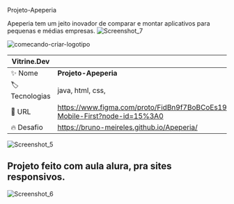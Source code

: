 Projeto-Apeperia

Apeperia tem um jeito inovador de comparar e montar aplicativos para pequenas e médias empresas.
![Screenshot_7](https://user-images.githubusercontent.com/88012503/194078738-ac1572b7-fbcc-4cd7-8291-ce1b7201c450.png)

 ![comecando-criar-logotipo](https://user-images.githubusercontent.com/88012503/194076077-0eecc4d9-7177-4088-b6c8-592a777b1f61.png)
 
 
Vitrine.Dev |     |
| -------------  | --- |
| :sparkles: Nome        | **Projeto-Apeperia**
| :label: Tecnologias | java, html, css, 
| :rocket: URL         |https://www.figma.com/proto/FidBn9f7BoBCoEs19EzbUD/Apeperia-Mobile-First?node-id=15%3A0
| :fire: Desafio     |https://bruno-meireles.github.io/Apeperia/

<!-- Inserir imagem com a #vitrinedev ao final do link -->
![Screenshot_5](https://user-images.githubusercontent.com/88012503/194077840-e10bf970-eb3f-4b82-a789-8e2335fe387e.png)



## Projeto feito com aula alura, pra sites responsivos.


![Screenshot_6](https://user-images.githubusercontent.com/88012503/194078386-8fbf4d0c-e9e3-4925-bbc1-749769dcf4fd.png)
